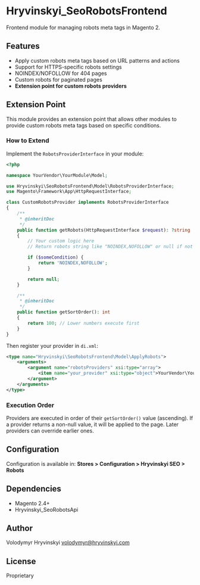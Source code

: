 # Hryvinskyi_SeoRobotsFrontend

Frontend module for managing robots meta tags in Magento 2.

## Features

- Apply custom robots meta tags based on URL patterns and actions
- Support for HTTPS-specific robots settings
- NOINDEX/NOFOLLOW for 404 pages
- Custom robots for paginated pages
- **Extension point for custom robots providers**

## Extension Point

This module provides an extension point that allows other modules to provide custom robots meta tags based on specific conditions.

### How to Extend

Implement the `RobotsProviderInterface` in your module:

```php
<?php

namespace YourVendor\YourModule\Model;

use Hryvinskyi\SeoRobotsFrontend\Model\RobotsProviderInterface;
use Magento\Framework\App\HttpRequestInterface;

class CustomRobotsProvider implements RobotsProviderInterface
{
    /**
     * @inheritDoc
     */
    public function getRobots(HttpRequestInterface $request): ?string
    {
        // Your custom logic here
        // Return robots string like "NOINDEX,NOFOLLOW" or null if not applicable

        if ($someCondition) {
            return 'NOINDEX,NOFOLLOW';
        }

        return null;
    }

    /**
     * @inheritDoc
     */
    public function getSortOrder(): int
    {
        return 100; // Lower numbers execute first
    }
}
```

Then register your provider in `di.xml`:

```xml
<type name="Hryvinskyi\SeoRobotsFrontend\Model\ApplyRobots">
    <arguments>
        <argument name="robotsProviders" xsi:type="array">
            <item name="your_provider" xsi:type="object">YourVendor\YourModule\Model\CustomRobotsProvider</item>
        </argument>
    </arguments>
</type>
```

### Execution Order

Providers are executed in order of their `getSortOrder()` value (ascending). If a provider returns a non-null value, it will be applied to the page. Later providers can override earlier ones.

## Configuration

Configuration is available in:
**Stores > Configuration > Hryvinskyi SEO > Robots**

## Dependencies

- Magento 2.4+
- Hryvinskyi_SeoRobotsApi

## Author

Volodymyr Hryvinskyi <volodymyr@hryvinskyi.com>

## License

Proprietary
